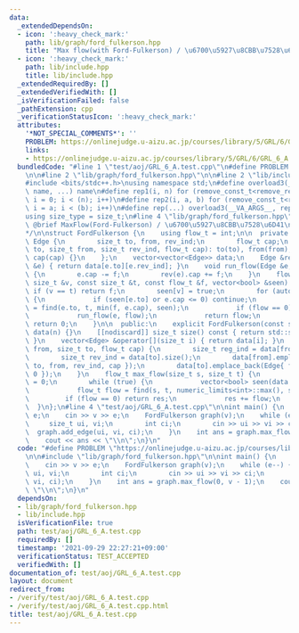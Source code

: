```yaml
---
data:
  _extendedDependsOn:
  - icon: ':heavy_check_mark:'
    path: lib/graph/ford_fulkerson.hpp
    title: "Max flow(with Ford-Fulkerson) / \u6700\u5927\u8CBB\u7528\u6D41"
  - icon: ':heavy_check_mark:'
    path: lib/include.hpp
    title: lib/include.hpp
  _extendedRequiredBy: []
  _extendedVerifiedWith: []
  _isVerificationFailed: false
  _pathExtension: cpp
  _verificationStatusIcon: ':heavy_check_mark:'
  attributes:
    '*NOT_SPECIAL_COMMENTS*': ''
    PROBLEM: https://onlinejudge.u-aizu.ac.jp/courses/library/5/GRL/6/GRL_6_A
    links:
    - https://onlinejudge.u-aizu.ac.jp/courses/library/5/GRL/6/GRL_6_A
  bundledCode: "#line 1 \"test/aoj/GRL_6_A.test.cpp\"\n#define PROBLEM \"https://onlinejudge.u-aizu.ac.jp/courses/library/5/GRL/6/GRL_6_A\"\
    \n\n#line 2 \"lib/graph/ford_fulkerson.hpp\"\n\n#line 2 \"lib/include.hpp\"\n\n\
    #include <bits/stdc++.h>\nusing namespace std;\n#define overload3(_NULL, _2, _3,\
    \ name, ...) name\n#define rep1(i, n) for (remove_const_t<remove_reference_t<decltype(n)>>\
    \ i = 0; i < (n); i++)\n#define rep2(i, a, b) for (remove_const_t<remove_reference_t<decltype(b)>>\
    \ i = a; i < (b); i++)\n#define rep(...) overload3(__VA_ARGS__, rep2, rep1)(__VA_ARGS__)\n\
    using size_type = size_t;\n#line 4 \"lib/graph/ford_fulkerson.hpp\"\n\n/**\n *\
    \ @brief MaxFlow(Ford-Fulkerson) / \u6700\u5927\u8CBB\u7528\u6D41\n * @docs docs/ford_fulkerson.md\n\
    */\n\nstruct FordFulkerson {\n    using flow_t = int;\n\n  private:\n    struct\
    \ Edge {\n        size_t to, from, rev_ind;\n        flow_t cap;\n        Edge(size_t\
    \ to, size_t from, size_t rev_ind, flow_t cap): to(to), from(from), rev_ind(rev_ind),\
    \ cap(cap) {}\n    };\n    vector<vector<Edge>> data;\n    Edge &rev(const Edge\
    \ &e) { return data[e.to][e.rev_ind]; }\n    void run_flow(Edge &e, flow_t f)\
    \ {\n        e.cap -= f;\n        rev(e).cap += f;\n    }\n    flow_t find(const\
    \ size_t &v, const size_t &t, const flow_t &f, vector<bool> &seen) {\n       \
    \ if (v == t) return f;\n        seen[v] = true;\n        for (auto &&e: data[v])\
    \ {\n            if (seen[e.to] or e.cap <= 0) continue;\n            flow_t flow\
    \ = find(e.to, t, min(f, e.cap), seen);\n            if (flow == 0) continue;\n\
    \            run_flow(e, flow);\n            return flow;\n        }\n       \
    \ return 0;\n    }\n\n  public:\n    explicit FordFulkerson(const size_t n = 0):\
    \ data(n) {}\n    [[nodiscard]] size_t size() const { return std::size(data);\
    \ }\n    vector<Edge> &operator[](size_t i) { return data[i]; }\n    void add_edge(size_t\
    \ from, size_t to, flow_t cap) {\n        size_t reg_ind = data[from].size();\n\
    \        size_t rev_ind = data[to].size();\n        data[from].emplace_back(Edge{\
    \ to, from, rev_ind, cap });\n        data[to].emplace_back(Edge{ from, to, reg_ind,\
    \ 0 });\n    }\n    flow_t max_flow(size_t s, size_t t) {\n        flow_t res\
    \ = 0;\n        while (true) {\n            vector<bool> seen(data.size(), false);\n\
    \            flow_t flow = find(s, t, numeric_limits<int>::max(), seen);\n   \
    \         if (flow == 0) return res;\n            res += flow;\n        }\n  \
    \  }\n};\n#line 4 \"test/aoj/GRL_6_A.test.cpp\"\n\nint main() {\n    size_t v,\
    \ e;\n    cin >> v >> e;\n    FordFulkerson graph(v);\n    while (e--) {\n   \
    \     size_t ui, vi;\n        int ci;\n        cin >> ui >> vi >> ci;\n      \
    \  graph.add_edge(ui, vi, ci);\n    }\n    int ans = graph.max_flow(0, v - 1);\n\
    \    cout << ans << \"\\n\";\n}\n"
  code: "#define PROBLEM \"https://onlinejudge.u-aizu.ac.jp/courses/library/5/GRL/6/GRL_6_A\"\
    \n\n#include \"lib/graph/ford_fulkerson.hpp\"\n\nint main() {\n    size_t v, e;\n\
    \    cin >> v >> e;\n    FordFulkerson graph(v);\n    while (e--) {\n        size_t\
    \ ui, vi;\n        int ci;\n        cin >> ui >> vi >> ci;\n        graph.add_edge(ui,\
    \ vi, ci);\n    }\n    int ans = graph.max_flow(0, v - 1);\n    cout << ans <<\
    \ \"\\n\";\n}\n"
  dependsOn:
  - lib/graph/ford_fulkerson.hpp
  - lib/include.hpp
  isVerificationFile: true
  path: test/aoj/GRL_6_A.test.cpp
  requiredBy: []
  timestamp: '2021-09-29 22:27:21+09:00'
  verificationStatus: TEST_ACCEPTED
  verifiedWith: []
documentation_of: test/aoj/GRL_6_A.test.cpp
layout: document
redirect_from:
- /verify/test/aoj/GRL_6_A.test.cpp
- /verify/test/aoj/GRL_6_A.test.cpp.html
title: test/aoj/GRL_6_A.test.cpp
---
```

